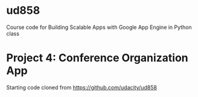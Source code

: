 ud858
=====

Course code for Building Scalable Apps with Google App Engine in Python class


Project 4: Conference Organization App
======================================

Starting code cloned from https://github.com/udacity/ud858
